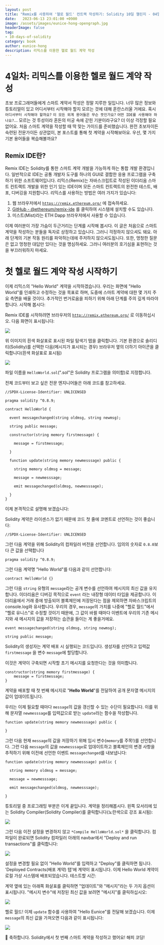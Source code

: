 ```yaml
---
layout: post
title: "Remix를 사용하여 '헬로 월드' 컨트랙 작성하기: Solidity 10일 챌린지 - 04일차"
date:   2023-06-13 23:01:00 +0900
image: /assets/images/eunice-hong-opengraph.jpg
headerImage: false
tag:
- 10-days-of-solidity
category: book
author: eunice-hong
description: 리믹스를 이용한 헬로 월드 계약 작성
---
```


# **4일차: 리믹스를 이용한 헬로 월드 계약 작성**

초보 프로그래머들에게 스마트 계약서 작성은 정말 지루한 일입니다. 너무 많은 정보와 튜토리얼이 있고 어디서부터 시작해야 할지 모르는 것에 대해 혼란스러울 거에요. 혹시 `어디서부터 시작해야 할까요?` `이 모든 외계 용어들은 무슨 뜻인가요?` `어떤 IDE를 사용해야 하나요?`... 모르는 것 투성이라 혼돈의 미궁 속에 갇힌 기분이라구요? 더 이상 걱정할 필요 없어요. 처음 스마트 계약을 작성할 때 딱 맞는 가이드를 준비했습니다. 완전 초보자이든 숙련된 전문가이든 상관없이, 본 포스트를 통해 첫 계약을 시작해보아요. 우선, 몇 가지 기본 용어들을 복습해볼까요?

## **Remix IDE란?**

Remix IDE는 Solidity를 통한 스마트 계약 개발을 가능하게 하는 통합 개발 환경입니다. 일반적으로 IDE는 공통 개발자 도구를 하나의 GUI로 결합한 응용 프로그램을 구축하기 위한 소프트웨어입니다. 리믹스(Remix)는 자바스크립트로 작성된 이더리움 스마트 컨트랙트 개발을 위한 인기 있는 IDE이며 모든 스마트 컨트랙트의 완전한 테스트, 배포, 디버깅을 지원합니다. 리믹스를 사용하는 방법은 여러 가지가 있습니다:

1. 웹 브라우저에서 [`https://remix.ethereum.org/`](https://remix.ethereum.org/) 에 접속하세요.
2. [GitHub - @ethereum/remix-ide](https://github.com/ethereum/remix-ide) 를 클릭하여 시스템에 설치할 수도 있습니다.
3. 미스트(Mist)라는 ETH Dapp 브라우저에서 사용할 수 있습니다.

이제 여러분이 가장 가슴이 두근거리는 단계를 시작해 봅시다. 이 글은 처음으로 스마트 계약을 작성하는 분들을 독자로 상정하고 있습니다. 그러니 걱정하지 않으셔도 돼요. 아래 단계의 기본 작동 원리를 파악하는데에 주저하지 않으셔도됩니다. 또한, 멍청한 질문은 없고 멍청한 대답만 있다는 것을 명심하세요. 그러니 여러분의 호기심을 표현하는 것을 부끄러워하지 마세요.

# **첫 헬로 월드 계약 작성 시작하기**

이제 리믹스의 "Hello World" 계약을 시작하겠습니다. 우리는 화면에 "Hello World"를 인쇄하고 수정하는 것을 목표로 하며, 도중에 스마트 계약에 대한 몇 가지 주요 측면을 배울 것이다. 추가적인 번거로움을 피하기 위해 아래 단계를 주의 깊게 따라야 합니다. 시작해 봅시다:

Remix IDE를 시작하려면 브라우저의 [`http://remix.ethereum.org/`](http://remix.ethereum.org/) 로 이동하십시오. 다음 화면이 표시됩니다:

![](https://user-images.githubusercontent.com/34173058/169664801-54c169d4-58f0-42f3-a517-b5743be53a04.png)

위 이미지의 흰색 화살표로 표시된 파일 탐색기 탭을 클릭합니다. 기본 환경으로 솔리디티(Solidity)를 선택한 다음(메시지가 표시되는 경우) 브라우저 옆의 더하기 아이콘을 클릭합니다(흰색 화살표로 표시됨)

![](https://user-images.githubusercontent.com/34173058/169664840-35e96bca-e380-4dd8-861d-48e9ea9f5d89.png)

파일 이름을 `HelloWorld.sol`(".sol"은 Solidity 프로그램을 의미함)로 지정합니다.

전체 코드부터 보고 싶은 전문 엔지니어들은 아래 코드를 참고하세요.

```solidity
//SPDX-License-Identifier: UNLICENSED

pragma solidity ^0.8.9;

contract HelloWorld {

  event messagechanged(string oldmsg, string newmsg);

  string public message;

  constructor(string memory firstmessage) {

    message = firstmessage;

  }

  function update(string memory newmesssage) public {

    string memory oldmsg = message;

    message = newmesssage;

    emit messagechanged(oldmsg, newmesssage);

  }
}
```

이제 본격적으로 설명해 보겠습니다:

Solidity 계약은 라이센스가 없기 때문에 코드 첫 줄에 코멘트로 선언하는 것이 좋습니다:

`//SPDX-License-Identifier: UNLICENSED`

그런 다음 계약을 위해 Solidity의 컴파일러 버전을 선언합니다. 임의의 숫자로 `0.8.0`보다 큰 값을 선택합니다

`pragma solidity ^0.8.9;`

그런 다음 계약명 "Hello World"를 다음과 같이 선언합니다:

`contract HelloWorld {}`

그런 다음 `string` 유형의 `message`라는 공개 변수를 선언하여 메시지의 최신 값을 유지합니다. 이더리움은 디버깅 목적으로 `event` 라는 내장형 데이터 타입을 제공합니다. 이더리움에서 거래 중에 방출되어 블록체인에 저장된다는 점을 제외하면 자바스크립트의 console.log와 유사합니다. 우리의 경우, `message`의 가치를 나중에 "헬로 월드"에서 "헬로 유니스"로 수정할 것이기 때문에, 그 값이 바뀔 때마다 이벤트에 우리의 기존 메시지와 새 메시지의 값을 저장하는 습관을 들이는 게 좋을거에요.

```solidity
event messagechanged(string oldmsg, string newmsg);

string public message;
```

Solidity의 생성자는 계약 배포 시 실행되는 코드입니다. 생성자를 선언하고 입력값 `firstmessage` 을 변수 `message`에 할당합니다.

이것은 계약이 구축되면 시작할 초기 메시지를 요청한다는 것을 의미합니다.

```solidity
constructor(string memory firstmessage) {
    message = firstmessage;
}
```

계약을 배포할 때 첫 번째 메시지로 "**Hello World**"를 전달하여 공개 문자열 메시지의 값이 업데이트됩니다.

우리는 이제 필요할 때마다 `message`의 값을 갱신할 수 있는 수단이 필요합니다. 이를 위해 문자열 `newmesssage`를 입력값으로 받는 `update`라는 함수을 작성합니다.

```solidity
function update(string memory newmesssage) public {

}
```

그런 다음 현재 `message`의 값을 저장하기 위해 임시 변수(`memory`를 주목!)를 선언합니다. 그런 다음 `message`의 값을 `newmesssage`로 업데이트하고 블록체인의 변경 사항을 추적하기 위해 이전에 선언한 이벤트 `messagechanged`를 내보냅니다:

```solidity
function update(string memory newmesssage) public {

  string memory oldmsg = message;

  message = newmesssage;

  emit messagechanged(oldmsg, newmesssage);

}
```

튜토리얼 중 프로그래밍 부분은 이게 끝입니다. 계약을 정리해봅시다. 왼쪽 모서리에 있는 Solidity Compiler(Solidity Compiler)를 클릭합니다(노란색으로 강조 표시됨):

![](https://user-images.githubusercontent.com/34173058/169665046-11428811-f72d-4f5e-b659-a13dec4ec101.png)

그런 다음 이전 설정을 변경하지 않고 `*Compile HelloWorld.sol*` 을 클릭합니다. 컴파일이 완료되면 Solidity 컴파일러 아래의 navbar에서 "Deploy and run transactions"를 클릭합니다:

![](https://user-images.githubusercontent.com/34173058/169665061-4d3fa9f3-8508-4711-a2fa-8cacfed3bb4d.png)

설정을 변경할 필요 없이 "Hello World"를 입력하고 "Deploy"를 클릭하면 됩니다. 'Deployed Contracts(배포 계약) 탭'에 계약이 표시됩니다. 이제 Hello World 계약이 로컬 가상 시스템에 배포되었습니다. 테스트할 시간:

계약 옆에 있는 아래쪽 화살표를 클릭하면 "업데이트"와 "메시지"라는 두 가지 옵션이 표시됩니다. "메시지 변수"에 저장된 최신 값을 보려면 "메시지"를 클릭하십시오:

![](https://user-images.githubusercontent.com/34173058/169665083-f904c585-9087-4a02-8e92-1a1fd074e5ca.png)

헬로 월드! 이제 `update` 함수를 사용하여 "Hello Eunice"를 전달해 보겠습니다. 이제 `message`의 최신 값을 가져오면 다음과 같이 표시됩니다:

![](../../../assets/posts/Writing-Hello-World-Contract-using-remix/Remix-Screenshot-Hello-Eunice.png)

🎉 축하합니다. Solidity에서 첫 번째 스마트 계약을 작성하고 했어요! 해피 코딩!